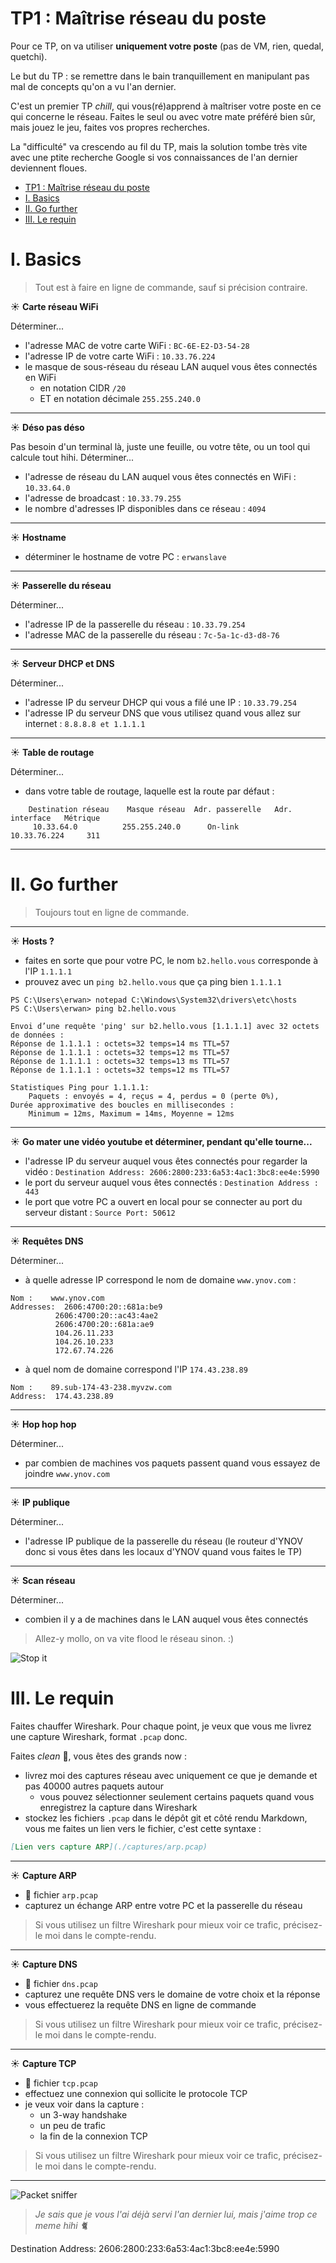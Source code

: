 # TP1 : Maîtrise réseau du poste

Pour ce TP, on va utiliser **uniquement votre poste** (pas de VM, rien, quedal, quetchi).

Le but du TP : se remettre dans le bain tranquillement en manipulant pas mal de concepts qu'on a vu l'an dernier.

C'est un premier TP *chill*, qui vous(ré)apprend à maîtriser votre poste en ce qui concerne le réseau. Faites le seul ou avec votre mate préféré bien sûr, mais jouez le jeu, faites vos propres recherches.

La "difficulté" va crescendo au fil du TP, mais la solution tombe très vite avec une ptite recherche Google si vos connaissances de l'an dernier deviennent floues.

- [TP1 : Maîtrise réseau du poste](#tp1--maîtrise-réseau-du-poste)
- [I. Basics](#i-basics)
- [II. Go further](#ii-go-further)
- [III. Le requin](#iii-le-requin)

# I. Basics

> Tout est à faire en ligne de commande, sauf si précision contraire.

☀️ **Carte réseau WiFi**

Déterminer...

- l'adresse MAC de votre carte WiFi : `BC-6E-E2-D3-54-28`
- l'adresse IP de votre carte WiFi : `10.33.76.224`
- le masque de sous-réseau du réseau LAN auquel vous êtes connectés en WiFi
  - en notation CIDR `/20`
  - ET en notation décimale `255.255.240.0`

---

☀️ **Déso pas déso**

Pas besoin d'un terminal là, juste une feuille, ou votre tête, ou un tool qui calcule tout hihi. Déterminer...

- l'adresse de réseau du LAN auquel vous êtes connectés en WiFi : `10.33.64.0`
- l'adresse de broadcast : `10.33.79.255`
- le nombre d'adresses IP disponibles dans ce réseau : `4094`

---

☀️ **Hostname**

- déterminer le hostname de votre PC : `erwanslave`

---

☀️ **Passerelle du réseau**

Déterminer...

- l'adresse IP de la passerelle du réseau : `10.33.79.254`
- l'adresse MAC de la passerelle du réseau : `7c-5a-1c-d3-d8-76`

---

☀️ **Serveur DHCP et DNS**

Déterminer...

- l'adresse IP du serveur DHCP qui vous a filé une IP : `10.33.79.254`
- l'adresse IP du serveur DNS que vous utilisez quand vous allez sur internet : `8.8.8.8 et 1.1.1.1`

---

☀️ **Table de routage**

Déterminer...

- dans votre table de routage, laquelle est la route par défaut : 

``` Itinéraires actifs :
    Destination réseau    Masque réseau  Adr. passerelle   Adr. interface   Métrique
     10.33.64.0          255.255.240.0      On-link          10.33.76.224     311
```

---


# II. Go further

> Toujours tout en ligne de commande.

---

☀️ **Hosts ?**

- faites en sorte que pour votre PC, le nom `b2.hello.vous` corresponde à l'IP `1.1.1.1`
- prouvez avec un `ping b2.hello.vous` que ça ping bien `1.1.1.1`
```
PS C:\Users\erwan> notepad C:\Windows\System32\drivers\etc\hosts
PS C:\Users\erwan> ping b2.hello.vous

Envoi d’une requête 'ping' sur b2.hello.vous [1.1.1.1] avec 32 octets de données :
Réponse de 1.1.1.1 : octets=32 temps=14 ms TTL=57
Réponse de 1.1.1.1 : octets=32 temps=12 ms TTL=57
Réponse de 1.1.1.1 : octets=32 temps=13 ms TTL=57
Réponse de 1.1.1.1 : octets=32 temps=12 ms TTL=57

Statistiques Ping pour 1.1.1.1:
    Paquets : envoyés = 4, reçus = 4, perdus = 0 (perte 0%),
Durée approximative des boucles en millisecondes :
    Minimum = 12ms, Maximum = 14ms, Moyenne = 12ms
```


---

☀️ **Go mater une vidéo youtube et déterminer, pendant qu'elle tourne...**

- l'adresse IP du serveur auquel vous êtes connectés pour regarder la vidéo : `Destination Address: 2606:2800:233:6a53:4ac1:3bc8:ee4e:5990`
- le port du serveur auquel vous êtes connectés : `Destination Address : 443`
- le port que votre PC a ouvert en local pour se connecter au port du serveur distant : `Source Port: 50612`

---

☀️ **Requêtes DNS**

Déterminer...

- à quelle adresse IP correspond le nom de domaine `www.ynov.com` : 
````
Nom :    www.ynov.com
Addresses:  2606:4700:20::681a:be9
          2606:4700:20::ac43:4ae2
          2606:4700:20::681a:ae9
          104.26.11.233
          104.26.10.233
          172.67.74.226
````


- à quel nom de domaine correspond l'IP `174.43.238.89`

```
Nom :    89.sub-174-43-238.myvzw.com
Address:  174.43.238.89
```

---

☀️ **Hop hop hop**

Déterminer...

- par combien de machines vos paquets passent quand vous essayez de joindre `www.ynov.com`

---

☀️ **IP publique**

Déterminer...

- l'adresse IP publique de la passerelle du réseau (le routeur d'YNOV donc si vous êtes dans les locaux d'YNOV quand vous faites le TP)

---

☀️ **Scan réseau**

Déterminer...

- combien il y a de machines dans le LAN auquel vous êtes connectés

> Allez-y mollo, on va vite flood le réseau sinon. :)

![Stop it](./img/stop.png)

# III. Le requin

Faites chauffer Wireshark. Pour chaque point, je veux que vous me livrez une capture Wireshark, format `.pcap` donc.

Faites *clean* 🧹, vous êtes des grands now :

- livrez moi des captures réseau avec uniquement ce que je demande et pas 40000 autres paquets autour
  - vous pouvez sélectionner seulement certains paquets quand vous enregistrez la capture dans Wireshark
- stockez les fichiers `.pcap` dans le dépôt git et côté rendu Markdown, vous me faites un lien vers le fichier, c'est cette syntaxe :

```markdown
[Lien vers capture ARP](./captures/arp.pcap)
```

---

☀️ **Capture ARP**

- 📁 fichier `arp.pcap`
- capturez un échange ARP entre votre PC et la passerelle du réseau

> Si vous utilisez un filtre Wireshark pour mieux voir ce trafic, précisez-le moi dans le compte-rendu.

---

☀️ **Capture DNS**

- 📁 fichier `dns.pcap`
- capturez une requête DNS vers le domaine de votre choix et la réponse
- vous effectuerez la requête DNS en ligne de commande

> Si vous utilisez un filtre Wireshark pour mieux voir ce trafic, précisez-le moi dans le compte-rendu.

---

☀️ **Capture TCP**

- 📁 fichier `tcp.pcap`
- effectuez une connexion qui sollicite le protocole TCP
- je veux voir dans la capture :
  - un 3-way handshake
  - un peu de trafic
  - la fin de la connexion TCP

> Si vous utilisez un filtre Wireshark pour mieux voir ce trafic, précisez-le moi dans le compte-rendu.

---

![Packet sniffer](img/wireshark.jpg)

> *Je sais que je vous l'ai déjà servi l'an dernier lui, mais j'aime trop ce meme hihi 🐈*


Destination Address: 2606:2800:233:6a53:4ac1:3bc8:ee4e:5990